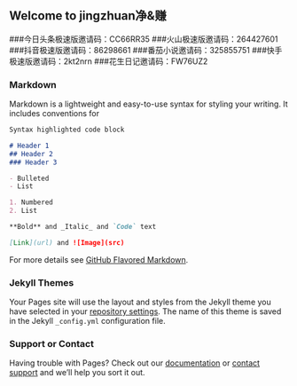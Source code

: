 ## Welcome to jingzhuan净&赚

###今日头条极速版邀请码：CC66RR35
###火山极速版邀请码：264427601
###抖音极速版邀请码：86298661
###番茄小说邀请码：325855751
###快手极速版邀请码：2kt2nrn
###花生日记邀请码：FW76UZ2


### Markdown

Markdown is a lightweight and easy-to-use syntax for styling your writing. It includes conventions for

```markdown
Syntax highlighted code block

# Header 1
## Header 2
### Header 3

- Bulleted
- List

1. Numbered
2. List

**Bold** and _Italic_ and `Code` text

[Link](url) and ![Image](src)
```

For more details see [GitHub Flavored Markdown](https://guides.github.com/features/mastering-markdown/).

### Jekyll Themes

Your Pages site will use the layout and styles from the Jekyll theme you have selected in your [repository settings](https://github.com/for1uck/jingzhuan/settings). The name of this theme is saved in the Jekyll `_config.yml` configuration file.

### Support or Contact

Having trouble with Pages? Check out our [documentation](https://help.github.com/categories/github-pages-basics/) or [contact support](https://github.com/contact) and we’ll help you sort it out.
